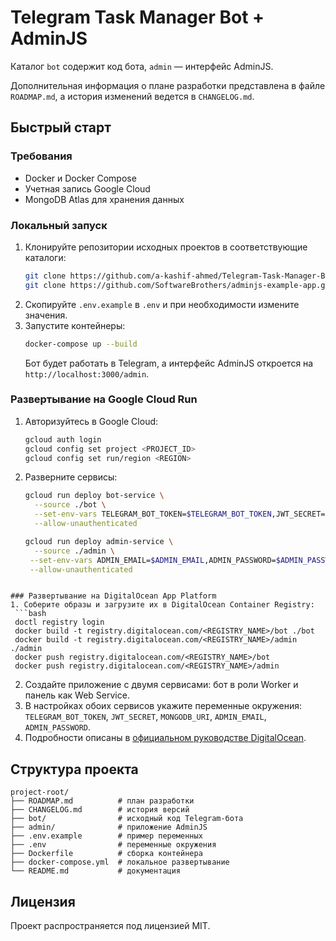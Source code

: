 # Telegram Task Manager Bot + AdminJS

Каталог `bot` содержит код бота, `admin` — интерфейс AdminJS.

Дополнительная информация о плане разработки представлена в файле `ROADMAP.md`, а история изменений ведется в `CHANGELOG.md`.

## Быстрый старт

### Требования
- Docker и Docker Compose
- Учетная запись Google Cloud
- MongoDB Atlas для хранения данных

### Локальный запуск
1. Клонируйте репозитории исходных проектов в соответствующие каталоги:
   ```bash
   git clone https://github.com/a-kashif-ahmed/Telegram-Task-Manager-Bot.git bot
   git clone https://github.com/SoftwareBrothers/adminjs-example-app.git admin
   ```
2. Скопируйте `.env.example` в `.env` и при необходимости измените значения.
3. Запустите контейнеры:
   ```bash
   docker-compose up --build
   ```
   Бот будет работать в Telegram, а интерфейс AdminJS откроется на `http://localhost:3000/admin`.

### Развертывание на Google Cloud Run
1. Авторизуйтесь в Google Cloud:
   ```bash
   gcloud auth login
   gcloud config set project <PROJECT_ID>
   gcloud config set run/region <REGION>
   ```
2. Разверните сервисы:
   ```bash
   gcloud run deploy bot-service \
     --source ./bot \
     --set-env-vars TELEGRAM_BOT_TOKEN=$TELEGRAM_BOT_TOKEN,JWT_SECRET=$JWT_SECRET,MONGODB_URI=$MONGODB_URI \
     --allow-unauthenticated

   gcloud run deploy admin-service \
     --source ./admin \
    --set-env-vars ADMIN_EMAIL=$ADMIN_EMAIL,ADMIN_PASSWORD=$ADMIN_PASSWORD,MONGODB_URI=$MONGODB_URI \
    --allow-unauthenticated
  ```

### Развертывание на DigitalOcean App Platform
1. Соберите образы и загрузите их в DigitalOcean Container Registry:
   ```bash
   doctl registry login
   docker build -t registry.digitalocean.com/<REGISTRY_NAME>/bot ./bot
   docker build -t registry.digitalocean.com/<REGISTRY_NAME>/admin ./admin
   docker push registry.digitalocean.com/<REGISTRY_NAME>/bot
   docker push registry.digitalocean.com/<REGISTRY_NAME>/admin
   ```
2. Создайте приложение с двумя сервисами: бот в роли Worker и панель как Web Service.
3. В настройках обоих сервисов укажите переменные окружения:
   `TELEGRAM_BOT_TOKEN`, `JWT_SECRET`, `MONGODB_URI`, `ADMIN_EMAIL`, `ADMIN_PASSWORD`.
4. Подробности описаны в [официальном руководстве DigitalOcean](https://docs.digitalocean.com/products/app-platform/).

## Структура проекта
```
project-root/
├── ROADMAP.md          # план разработки
├── CHANGELOG.md        # история версий
├── bot/                # исходный код Telegram-бота
├── admin/              # приложение AdminJS
├── .env.example        # пример переменных
├── .env                # переменные окружения
├── Dockerfile          # сборка контейнера
├── docker-compose.yml  # локальное развертывание
└── README.md           # документация
```

## Лицензия
Проект распространяется под лицензией MIT.

